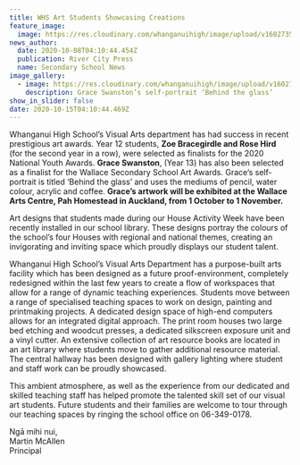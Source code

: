```yaml
---
title: WHS Art Students Showcasing Creations
feature_image:
  image: https://res.cloudinary.com/whanganuihigh/image/upload/v1602735329/News/Grace-Swanston-RCP-8.10.0.jpg
news_author:
  date: 2020-10-08T04:10:44.454Z
  publication: River City Press
  name: Secondary School News
image_gallery:
  - image: https://res.cloudinary.com/whanganuihigh/image/upload/v1602735359/News/Grace_Swanston_art._RCP_8.10.20.jpg
    description: Grace Swanston’s self-portrait ‘Behind the glass’
show_in_slider: false
date: 2020-10-15T04:10:44.469Z
---
```

Whanganui High School’s Visual Arts department has had success in recent prestigious art awards. Year 12 students, **Zoe Bracegirdle and Rose Hird** (for the second year in a row), were selected as finalists for the 2020 National Youth Awards. **Grace Swanston**, (Year 13) has also been selected as a finalist for the Wallace Secondary School Art Awards. Grace’s self-portrait is titled ‘Behind the glass’ and uses the mediums of pencil, water colour, acrylic and coffee. **Grace’s artwork will be exhibited at the Wallace Arts Centre, Pah Homestead in Auckland, from 1 October to 1 November.**

Art designs that students made during our House Activity Week have been recently installed in our school library. These designs portray the colours of the school’s four Houses with regional and national themes, creating an invigorating and inviting space which proudly displays our student talent.

Whanganui High School’s Visual Arts Department has a purpose-built arts facility which has been designed as a future proof-environment, completely redesigned within the last few years to create a flow of workspaces that allow for a range of dynamic teaching experiences. Students move between a range of specialised teaching spaces to work on design, painting and printmaking projects. A dedicated design space of high-end computers allows for an integrated digital approach. The print room houses two large bed etching and woodcut presses, a dedicated silkscreen exposure unit and a vinyl cutter. An extensive collection of art resource books are located in an art library where students move to gather additional resource material. The central hallway has been designed with gallery lighting where student and staff work can be proudly showcased. 

This ambient atmosphere, as well as the experience from our dedicated and skilled teaching staff has helped promote the talented skill set of our visual art students. Future students and their families are welcome to tour through our teaching spaces by ringing the school office on 06-349-0178.

Ngā mihi nui,  
Martin McAllen  
Principal